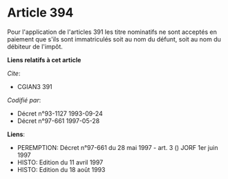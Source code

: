 # Article 394

Pour l'application de l'articles 391 les titre nominatifs ne sont acceptés en paiement que s'ils sont immatriculés soit au
nom du défunt, soit au nom du débiteur de l'impôt.

**Liens relatifs à cet article**

_Cite_:

  - CGIAN3 391

_Codifié par_:

  - Décret n°93-1127 1993-09-24
  - Décret n°97-661 1997-05-28

**Liens**:

  - PEREMPTION: Décret n°97-661 du 28 mai 1997 - art. 3 () JORF 1er juin 1997
  - HISTO: Edition du 11 avril 1997
  - HISTO: Edition du 18 août 1993
